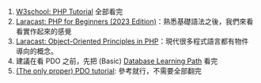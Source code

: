 1. [W3school: PHP Tutorial](https://www.w3schools.com/php/default.asp) 全部看完
2. [Laracast: PHP for Beginners (2023 Edition)](https://youtube.com/playlist?list=PL3VM-unCzF8ipG50KDjnzhugceoSG3RTC)：熟悉基礎語法之後，我們來看看實作起來的感覺
3. [Laracast: Object-Oriented Principles in PHP](https://laracasts.com/series/object-oriented-principles-in-php)：現代很多程式語言都有物件導向的概念。
4. 建議在看 PDO  之前，先把 (Basic) [Database Learning Path](https://github.com/JYu1999/BackendLearningPath/blob/master/Database%20Learning%20Path.md) 看完
5. [(The only proper) PDO tutorial](https://phpdelusions.net/pdo): 參考就行，不需要全部翻完
